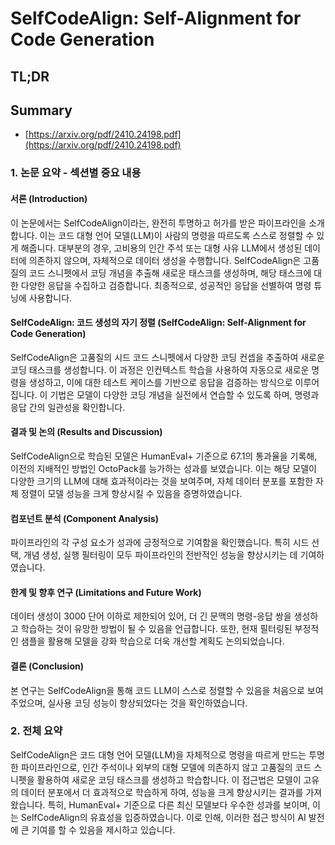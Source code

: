 # SelfCodeAlign: Self-Alignment for Code Generation
## TL;DR
## Summary
- [https://arxiv.org/pdf/2410.24198.pdf](https://arxiv.org/pdf/2410.24198.pdf)

### 1. 논문 요약 - 섹션별 중요 내용

#### 서론 (Introduction)
이 논문에서는 SelfCodeAlign이라는, 완전히 투명하고 허가를 받은 파이프라인을 소개합니다. 이는 코드 대형 언어 모델(LLM)이 사람의 명령을 따르도록 스스로 정렬할 수 있게 해줍니다. 대부분의 경우, 고비용의 인간 주석 또는 대형 사유 LLM에서 생성된 데이터에 의존하지 않으며, 자체적으로 데이터 생성을 수행합니다. SelfCodeAlign은 고품질의 코드 스니펫에서 코딩 개념을 추출해 새로운 태스크를 생성하며, 해당 태스크에 대한 다양한 응답을 수집하고 검증합니다. 최종적으로, 성공적인 응답을 선별하여 명령 튜닝에 사용합니다.

#### SelfCodeAlign: 코드 생성의 자기 정렬 (SelfCodeAlign: Self-Alignment for Code Generation)
SelfCodeAlign은 고품질의 시드 코드 스니펫에서 다양한 코딩 컨셉을 추출하여 새로운 코딩 태스크를 생성합니다. 이 과정은 인컨텍스트 학습을 사용하여 자동으로 새로운 명령을 생성하고, 이에 대한 테스트 케이스를 기반으로 응답을 검증하는 방식으로 이루어집니다. 이 기법은 모델이 다양한 코딩 개념을 실전에서 연습할 수 있도록 하며, 명령과 응답 간의 일관성을 확인합니다.

#### 결과 및 논의 (Results and Discussion)
SelfCodeAlign으로 학습된 모델은 HumanEval+ 기준으로 67.1의 통과율을 기록해, 이전의 지배적인 방법인 OctoPack를 능가하는 성과를 보였습니다. 이는 해당 모델이 다양한 크기의 LLM에 대해 효과적이라는 것을 보여주며, 자체 데이터 분포를 포함한 자체 정렬이 모델 성능을 크게 향상시킬 수 있음을 증명하였습니다.

#### 컴포넌트 분석 (Component Analysis)
파이프라인의 각 구성 요소가 성과에 긍정적으로 기여함을 확인했습니다. 특히 시드 선택, 개념 생성, 실행 필터링이 모두 파이프라인의 전반적인 성능을 향상시키는 데 기여하였습니다.

#### 한계 및 향후 연구 (Limitations and Future Work)
데이터 생성이 3000 단어 이하로 제한되어 있어, 더 긴 문맥의 명령-응답 쌍을 생성하고 학습하는 것이 유망한 방법이 될 수 있음을 언급합니다. 또한, 현재 필터링된 부정적인 샘플을 활용해 모델을 강화 학습으로 더욱 개선할 계획도 논의되었습니다.

#### 결론 (Conclusion)
본 연구는 SelfCodeAlign을 통해 코드 LLM이 스스로 정렬할 수 있음을 처음으로 보여주었으며, 실사용 코딩 성능이 향상되었다는 것을 확인하였습니다.

### 2. 전체 요약
SelfCodeAlign은 코드 대형 언어 모델(LLM)을 자체적으로 명령을 따르게 만드는 투명한 파이프라인으로, 인간 주석이나 외부의 대형 모델에 의존하지 않고 고품질의 코드 스니펫을 활용하여 새로운 코딩 태스크를 생성하고 학습합니다. 이 접근법은 모델이 고유의 데이터 분포에서 더 효과적으로 학습하게 하여, 성능을 크게 향상시키는 결과를 가져왔습니다. 특히, HumanEval+ 기준으로 다른 최신 모델보다 우수한 성과를 보이며, 이는 SelfCodeAlign의 유효성을 입증하였습니다. 이로 인해, 이러한 접근 방식이 AI 발전에 큰 기여를 할 수 있음을 제시하고 있습니다.
